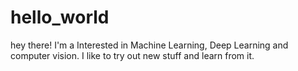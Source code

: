 # hello_world
hey there!
I'm a Interested in Machine Learning, Deep Learning and computer vision.
I like to try out new stuff and learn from it.
